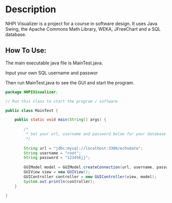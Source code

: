 # Description

NHPI Visualizer is a project for a course in software design. It uses Java Swing, the Apache Commons Math Library, WEKA, JFreeChart and a SQL database.

## How To Use:

The main executable java file is MainTest.java. 

Input your own SQL username and passwor

Then run MainTest.java to see the GUI and start the program.

```java
package NHPIVisualizer;

// Run this class to start the program / software

public class MainTest {

	public static void main(String[] args) {
		
		/*
		 * Set your url, username and password below for your database (SQL):
		 */
		
		String url = "jdbc:mysql://localhost:3306/echodata";
		String username = "root";
		String password = "123456jj";
		
		GUIModel model = GUIModel.createConnection(url, username, password);
		GUIView view = new GUIView();
		GUIController controller = new GUIController(view, model);
		System.out.println(controller);
	}

}
```
